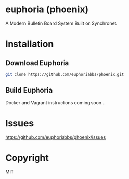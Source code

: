 # euphoria (phoenix)

A Modern Bulletin Board System Built on Synchronet.

# Installation

## Download Euphoria

```bash
git clone https://github.com/euphoriabbs/phoenix.git
```

## Build Euphoria

Docker and Vagrant instructions coming soon...

# Issues
https://github.com/euphoriabbs/phoenix/issues

# Copyright
MIT
